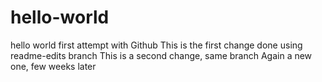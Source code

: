 # hello-world
hello world first attempt with Github
This is the first change done using readme-edits branch
This is a second change, same branch
Again a new one, few weeks later

